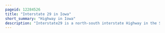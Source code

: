 ```yaml
---
pageid: 12284526
title: "Interstate 29 in Iowa"
short_summary: "Highway in Iowa"
description: "Interstate29 is a north-south interstate Highway in the State of Iowa that closely parallels the Missouri River. I-29 Enters iowa from Missouri near Hamburg and Heads north-northwest through Omahacouncil Bluffs and sioux City Areas. It leaves the State by crossing the big Sioux River into south Dakota. For its entire Length through the State it runs on the flat Land between the Missouri River and Loess Hills."
---
```

